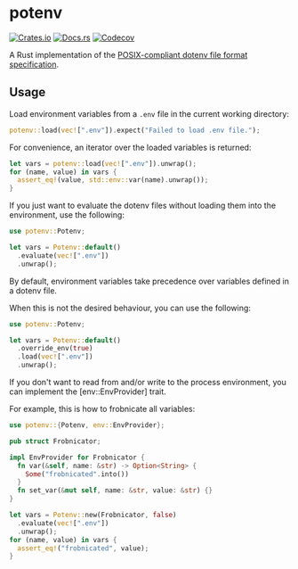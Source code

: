 # potenv

[![Crates.io](https://img.shields.io/crates/v/potenv?style=for-the-badge&logo=rust)](https://crates.io/crates/potenv)
[![Docs.rs](https://img.shields.io/badge/docs.rs-potenv-66c2a5?style=for-the-badge&labelColor=555555&logo=docs.rs)](https://docs.rs/potenv/)
[![Codecov](https://img.shields.io/codecov/c/github/ju1ius/potenv?style=for-the-badge&logo=codecov&logoColor=eee)](https://codecov.io/gh/ju1ius/potenv)

A Rust implementation of the [POSIX-compliant dotenv file format specification](https://github.com/php-xdg/dotenv-spec).

## Usage

Load environment variables from a `.env` file in the current working directory:

```rust
potenv::load(vec![".env"]).expect("Failed to load .env file.");
```

For convenience, an iterator over the loaded variables is returned:

```rust
let vars = potenv::load(vec![".env"]).unwrap();
for (name, value) in vars {
  assert_eq!(value, std::env::var(name).unwrap());
}
```

If you just want to evaluate the dotenv files without loading them into the environment, use the following:

```rust
use potenv::Potenv;

let vars = Potenv::default()
  .evaluate(vec![".env"])
  .unwrap();
```

By default, environment variables take precedence over variables defined in a dotenv file.

When this is not the desired behaviour, you can use the following:

```rust
use potenv::Potenv;

let vars = Potenv::default()
  .override_env(true)
  .load(vec![".env"])
  .unwrap();
```

If you don't want to read from and/or write to the process environment,
you can implement the [env::EnvProvider] trait.

For example, this is how to frobnicate all variables:

```rust
use potenv::{Potenv, env::EnvProvider};

pub struct Frobnicator;

impl EnvProvider for Frobnicator {
  fn var(&self, name: &str) -> Option<String> {
    Some("frobnicated".into())
  }
  fn set_var(&mut self, name: &str, value: &str) {}
}

let vars = Potenv::new(Frobnicator, false)
  .evaluate(vec![".env"])
  .unwrap();
for (name, value) in vars {
  assert_eq!("frobnicated", value);
}
```
